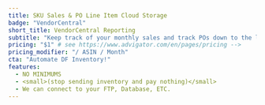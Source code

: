 ```yaml
---
title: SKU Sales & PO Line Item Cloud Storage
badge: "VendorCentral"
short_title: VendorCentral Reporting
subtitle: "Keep track of your monthly sales and track POs down to the line-item."
pricing: "$1" # see https://www.advigator.com/en/pages/pricing -->
pricing_modifier: "/ ASIN / Month"
cta: "Automate DF Inventory!"
features:
  - NO MINIMUMS
  - <small>(stop sending inventory and pay nothing)</small>
  - We can connect to your FTP, Database, ETC.
---
```

